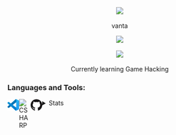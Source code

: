 <p align="center">  
<img src="https://media.discordapp.net/attachments/813341662545313832/813343404507267092/pokemon_pixel.gif">
</p>
<p align="center">
    vanta
<p align="center">  
<img src="https://komarev.com/ghpvc/?username=vantaxyz&color=grey">
</p>
    <p align="center">
  <img src="https://discord.c99.nl/widget/theme-2/350336124360851466.png" />
</p>
<p align="center">
Currently learning Game Hacking
<p align="center">
    
### Languages and Tools:

<img align="left" alt="Visual Studio Code" width="26px" src="https://raw.githubusercontent.com/github/explore/80688e429a7d4ef2fca1e82350fe8e3517d3494d/topics/visual-studio-code/visual-studio-code.png" />
<img align="left" alt="CSHARP" width="26px" src="https://upload.wikimedia.org/wikipedia/commons/4/4f/Csharp_Logo.png" />
<img align="left" alt="GitHub" width="26px" src="https://raw.githubusercontent.com/github/explore/78df643247d429f6cc873026c0622819ad797942/topics/github/github.png" />

<details>
  <summary>Stats</summary>
  <img src="https://github-readme-stats.vercel.app/api?username=vantaxyz&show_icons=true&count_private=true&hide_title=true">
  <img src="https://github-readme-stats.vercel.app/api/top-langs/?username=vantaxyz">
</details>